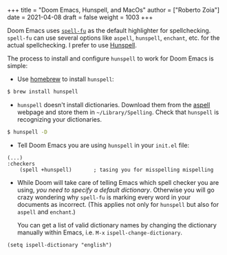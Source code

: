 +++
title = "Doom Emacs, Hunspell, and MacOs"
author = ["Roberto Zoia"]
date = 2021-04-08
draft = false
weight = 1003
+++

Doom Emacs uses [`spell-fu`](https://gitlab.com/ideasman42/emacs-spell-fu) as the default highlighter for spellchecking. `spell-fu` can use several options like `aspell`, `hunspell`, `enchant`, etc. for the actual spellchecking. I prefer to use [Hunspell](https://hunspell.github.io/).

The process to install and configure `hunspell` to work for Doom Emacs is simple:

- Use [homebrew](https://brew.sh/) to install `hunspell`:

<!--listend-->

```bash
$ brew install hunspell
```

- `hunspell` doesn't install dictionaries. Download them from the [aspell](http://wordlist.aspell.net/dicts/) webpage and store them in `~/Library/Spelling`. Check that `hunspell` is recognizing your dictionaries.

<!--listend-->

```bash
$ hunspell -D
```

- Tell Doom Emacs you are using `hunspell` in your `init.el` file:

<!--listend-->

```emacs-lisp
(...)
:checkers
    (spell +hunspell)       ; tasing you for misspelling mispelling
```

- While Doom will take care of telling Emacs which spell checker you are using, _you need to specify a default dictionary_. Otherwise you will go crazy wondering why `spell-fu` is marking every word in your documents as incorrect. (This applies not only for `hunspell` but also for `aspell` and `enchant`.)

  You can get a list of valid dictionary names by changing the dictionary manually within Emacs, i.e. `M-x` `ispell-change-dictionary`.

<!--listend-->

```list
(setq ispell-dictionary "english")
```
